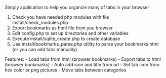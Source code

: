 Simply application to help you organize many of tabs in your browser

1. Check you have needed php modules with file install/check_modules.php
2. Export bookmarks as html file from you browser
3. Edit config.php to set up directories and other variables
4. Execute install/sqlite_create.php to create database
5. Use install/bookmarks_parse.php utility to parse your bookmarks.html (or you can add tabs manually)

Features:
    - Load tabs from html (browser bookmarks)
    - Export tabs to html (browser bookmarks)
    - Auto add icon and title from url
    - Set tab icon from hex color or png pictures
    - Move tabs between categories